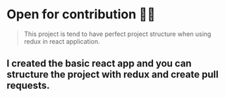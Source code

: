 # Open for contribution  :tada::tada:


>This project is tend to have perfect project structure when using redux in react application. 

## I created the basic react app and you can structure the project with redux and create pull requests.
